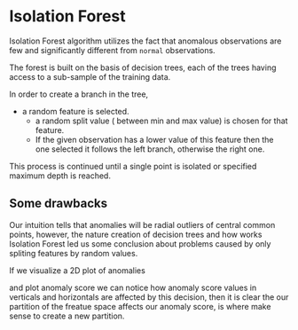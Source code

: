 # Isolation Forest

Isolation Forest algorithm utilizes the fact that anomalous observations are few and significantly different from `normal` observations.

The forest is built on the basis of decision trees, each of the trees having access to a sub-sample of the training data. 

In order to create a branch in the tree,
- a random feature is selected.
    - a random split value ( between min and max value) is chosen for that feature. 
    - If the given observation has a lower value of this feature then the one selected it follows the left branch, otherwise the right one. 

This process is continued until a single point is isolated or specified maximum depth is reached.


## Some drawbacks

Our intuition tells that anomalies will be radial outliers of central common points, however, the nature creation of decision trees and how works Isolation Forest led us some conclusion about problems caused by only spliting features by random values. 

If we visualize a 2D plot of anomalies


and plot anomaly score we can notice how anomaly score values in verticals and horizontals are affected by this decision, then it is clear the our partition of the freatue space affects our anomaly score, is where make sense to create a new partition.

